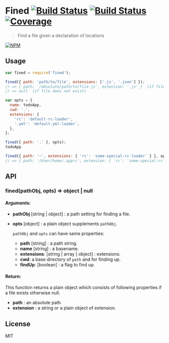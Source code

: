 # Fined [![Build Status][travis-img]][travis-url] [![Build Status][appveyor-img]][appveyor-url] [![Coverage][coveralls-img]][coveralls-url]

> Find a file given a declaration of locations

[![NPM][npm-img]][npm-url]

## Usage

```js
var fined = require('fined');

fined({ path: 'path/to/file', extensions: ['.js', '.json'] });
// => { path: '/absolute/path/to/file.js', extension: '.js' }  (if file exists)
// => null  (if file does not exist)

var opts = {
  name: todoApp,
  cwd: '.',
  extensions: {
    'rc': 'default-rc-loader', 
    '.yml': 'default-yml-loader',
  },
};

fined({ path: '.' }, opts);
todoApp

fined({ path: '~', extensions: { 'rc': 'some-special-rc-loader' } }, opts);
// => { path: '/User/home/.apprc', extension: { 'rc': 'some-special-rc-loader' } }
```

## API

### fined(pathObj, opts) => object | null

#### Arguments:

* **pathObj** [string | object] : a path setting for finding a file.
* **opts** [object] : a plain object supplements `pathObj`.

   `pathObj` and `opts` can have same properties:

   * **path** [string] : a path string.
   * **name** [string] : a basename.
   * **extensions**: [string | array | object] : extensions.
   * **cwd**: a base directory of `path` and for finding up.
   * **findUp**: [boolean] : a flag to find up.

#### Return:

This function returns a plain object which consists of following properties if a file exists otherwise null.

   * **path** : an absolute path
   * **extension** : a string or a plain object of extension.


## License

MIT

[npm-img]: https://nodei.co/npm/fined.png
[npm-url]: https://nodei.co/npm/fined/
[travis-img]: https://travis-ci.org/js-cli/fined.svg?branch=master
[travis-url]: https://travis-ci.org/js-cli/fined
[appveyor-img]: https://ci.appveyor.com/api/projects/status/github/js-cli/fined?branch=master&svg=true
[appveyor-url]: https://ci.appveyor.com/project/js-cli/fined
[coveralls-img]: https://coveralls.io/repos/github/js-cli/fined/badge.svg?branch=master
[coveralls-url]: https://coveralls.io/github/js-cli/fined?branch=master
